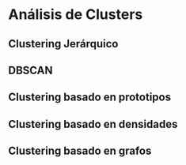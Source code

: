 # Análisis de Clusters

## Clustering Jerárquico

## DBSCAN

## Clustering basado en prototipos

## Clustering basado en densidades

## Clustering basado en grafos
